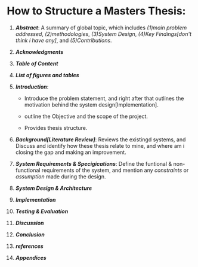 # How to Structure a Masters Thesis:

1. ***Abstract***: A summary of global topic, which includes *(1)main problem addressed*, 
   *(2)methodologies*, *(3)System Design*, *(4)Key Findings[don't think i have any]*, and
   *(5)Contributions*.


2. ***Acknowledgments***


3. ***Table of Content***


4. ***List of figures and tables***


5. ***Introduction***: 
    * Introduce the problem statement, and right after that outlines the motivation
    behind the system design[Implementation]. 

    * outline the Objective and the scope of the project.
    * Provides thesis structure.

6. ***Background[Literature Review]***: Reviews the existingd systems, and Discuss
    and identify how these thesis relate to mine, and where am i closing the gap
    and making an improvement.

7. ***System Requirements & Specigications***: Define the funtional & non-functional requirements
    of the system, and mention any *constraints* or *assumption* made during the design.

8. ***System Design & Architecture***

9. ***Implementation***

10. ***Testing & Evaluation***

11. ***Discussion***

12. ***Conclusion***

13. ***references***

14. ***Appendices***
